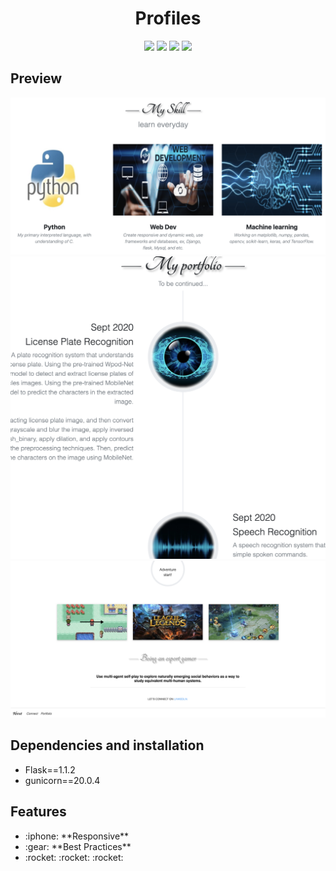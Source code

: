 ##
<h1 align="center">Profiles</h1>
<p align="center">
  <img src='https://img.shields.io/badge/language-python-blue?style'>
  <img src='https://img.shields.io/badge/HTML-239120?style=for-the-badge&logo=html5&logoColor=white' height='20'>
  <img src='https://img.shields.io/badge/Bootstrap-563D7C?style=for-the-badge&logo=bootstrap&logoColor=white' height='20'>
  <img src='https://img.shields.io/badge/CSS-239120?&style=for-the-badge&logo=css3&logoColor=white' height='20'>
</p>

<h2>Preview </h2>
<p align="center">
  <img src='./img/img02.png'>
  <img src='./img/img03.png'>
  <img src='./img/img04.png'>
</p>

<h2>Dependencies and installation </h2>
<ul> 
  <li>Flask==1.1.2</li>
  <li>gunicorn==20.0.4</li>
</ul>

<h2>Features</h2>
<ul>
  <li>:iphone: **Responsive**</li>
  <li>:gear: **Best Practices**</li>
  <li>:rocket: :rocket: :rocket: </li>
</ul>

